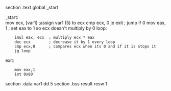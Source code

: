 section .text
        global _start

_start:  
        mov ecx, [var1]   ;assign var1 (5) to ecx
        cmp ecx, 0
        je exit          ; jump if 0
        mov eax, 1       ; set eax to 1 so ecx doesn't  multiply by 0 
loop:

        imul eax, ecx  ; multiply ecx * eax 
        dec ecx        ; decrease it by 1 every loop
        cmp ecx,0      ; compares ecx when its 0 and if it is stops it
        jg loop        

exit:

        mov eax,1
        int 0x80


section .data
var1 dd 5
section .bss
result resw 1



